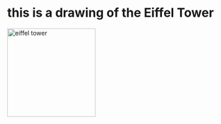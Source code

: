 <!DOCTYPE html>
<html>

<h1>this is a drawing of the Eiffel Tower</h1>
<img src="http://jeannelking.com/draw-good-enough-eiffel-tower-six-steps/" width="203" alt="eiffel tower">














</html>
